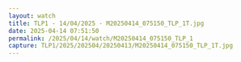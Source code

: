 ```yaml
---
layout: watch
title: TLP1 - 14/04/2025 - M20250414_075150_TLP_1T.jpg
date: 2025-04-14 07:51:50
permalink: /2025/04/14/watch/M20250414_075150_TLP_1
capture: TLP1/2025/202504/20250413/M20250414_075150_TLP_1T.jpg
---
```

